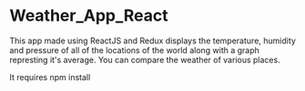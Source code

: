 # Weather_App_React
This app made using ReactJS and Redux displays the temperature, humidity and pressure of all of the locations of the world along with a graph represting it's average.
You can compare the weather of various places.

It requires npm install
